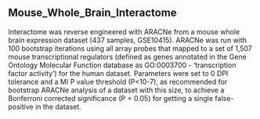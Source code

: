 ## Mouse_Whole_Brain_Interactome

Interactome was reverse engineered with ARACNe from a mouse whole brain expression dataset (437 samples, GSE10415). ARACNe was run with 100 bootstrap iterations using all array probes that mapped to a set of 1,507 mouse transcriptional regulators (defined as genes annotated in the Gene Ontology Molecular Function database as GO:0003700 - ‘transcription factor activity’) for the human dataset. Parameters were set to 0 DPI tolerance and a MI P value threshold (P<10-7), as recommended for bootstrap ARACNe analysis of a dataset with this size, to achieve a Bonferroni corrected significance (P = 0.05) for getting a single false-positive in the dataset.
